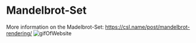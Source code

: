 # Mandelbrot-Set
More information on the Madelbrot-Set: https://csl.name/post/mandelbrot-rendering/
![gifOfWebsite](gif/MandelbrotSetWebsite.gif?raw=true)
